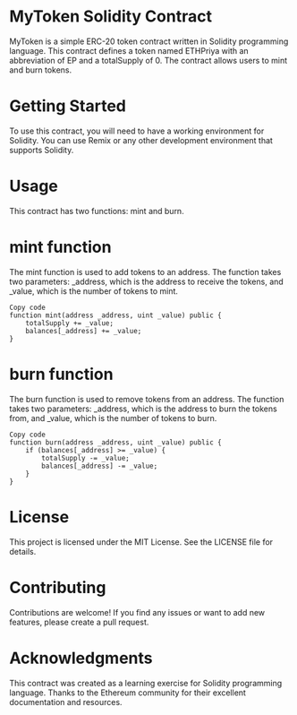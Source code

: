 # MyToken Solidity Contract
MyToken is a simple ERC-20 token contract written in Solidity programming language. This contract defines a token named ETHPriya with an abbreviation of EP and a totalSupply of 0. The contract allows users to mint and burn tokens.

# Getting Started
To use this contract, you will need to have a working environment for Solidity. You can use Remix or any other development environment that supports Solidity.

# Usage
This contract has two functions: mint and burn.

# mint function
The mint function is used to add tokens to an address. The function takes two parameters: _address, which is the address to receive the tokens, and _value, which is the number of tokens to mint.

```solidity
Copy code
function mint(address _address, uint _value) public {
    totalSupply += _value;
    balances[_address] += _value;
}
```

# burn function
The burn function is used to remove tokens from an address. The function takes two parameters: _address, which is the address to burn the tokens from, and _value, which is the number of tokens to burn.

```solidity
Copy code
function burn(address _address, uint _value) public {
    if (balances[_address] >= _value) {
        totalSupply -= _value;
        balances[_address] -= _value;
    }
}
```

# License
This project is licensed under the MIT License. See the LICENSE file for details.

# Contributing
Contributions are welcome! If you find any issues or want to add new features, please create a pull request.

# Acknowledgments
This contract was created as a learning exercise for Solidity programming language. Thanks to the Ethereum community for their excellent documentation and resources.




